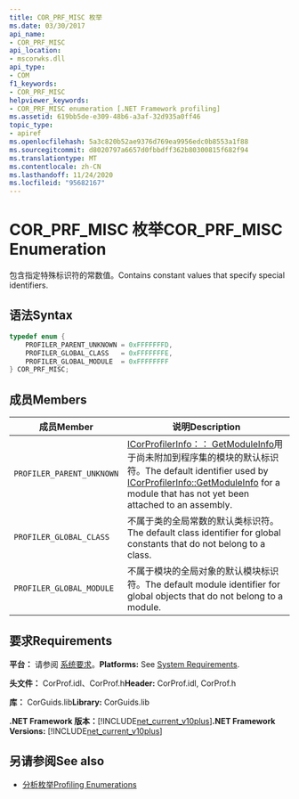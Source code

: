 ```yaml
---
title: COR_PRF_MISC 枚举
ms.date: 03/30/2017
api_name:
- COR_PRF_MISC
api_location:
- mscorwks.dll
api_type:
- COM
f1_keywords:
- COR_PRF_MISC
helpviewer_keywords:
- COR_PRF_MISC enumeration [.NET Framework profiling]
ms.assetid: 619bb5de-e309-48b6-a3af-32d935a0ff46
topic_type:
- apiref
ms.openlocfilehash: 5a3c820b52ae9376d769ea9956edc0b8553a1f88
ms.sourcegitcommit: d8020797a6657d0fbbdff362b80300815f682f94
ms.translationtype: MT
ms.contentlocale: zh-CN
ms.lasthandoff: 11/24/2020
ms.locfileid: "95682167"
---
```

# <a name="cor_prf_misc-enumeration"></a><span data-ttu-id="9729d-102">COR_PRF_MISC 枚举</span><span class="sxs-lookup"><span data-stu-id="9729d-102">COR_PRF_MISC Enumeration</span></span>

<span data-ttu-id="9729d-103">包含指定特殊标识符的常数值。</span><span class="sxs-lookup"><span data-stu-id="9729d-103">Contains constant values that specify special identifiers.</span></span>  
  
## <a name="syntax"></a><span data-ttu-id="9729d-104">语法</span><span class="sxs-lookup"><span data-stu-id="9729d-104">Syntax</span></span>  
  
```cpp  
typedef enum {  
    PROFILER_PARENT_UNKNOWN = 0xFFFFFFFD,  
    PROFILER_GLOBAL_CLASS   = 0xFFFFFFFE,  
    PROFILER_GLOBAL_MODULE  = 0xFFFFFFFF  
} COR_PRF_MISC;  
```  
  
## <a name="members"></a><span data-ttu-id="9729d-105">成员</span><span class="sxs-lookup"><span data-stu-id="9729d-105">Members</span></span>  
  
|<span data-ttu-id="9729d-106">成员</span><span class="sxs-lookup"><span data-stu-id="9729d-106">Member</span></span>|<span data-ttu-id="9729d-107">说明</span><span class="sxs-lookup"><span data-stu-id="9729d-107">Description</span></span>|  
|------------|-----------------|  
|`PROFILER_PARENT_UNKNOWN`|<span data-ttu-id="9729d-108">[ICorProfilerInfo：： GetModuleInfo](icorprofilerinfo-getmoduleinfo-method.md)用于尚未附加到程序集的模块的默认标识符。</span><span class="sxs-lookup"><span data-stu-id="9729d-108">The default identifier used by [ICorProfilerInfo::GetModuleInfo](icorprofilerinfo-getmoduleinfo-method.md) for a module that has not yet been attached to an assembly.</span></span>|  
|`PROFILER_GLOBAL_CLASS`|<span data-ttu-id="9729d-109">不属于类的全局常数的默认类标识符。</span><span class="sxs-lookup"><span data-stu-id="9729d-109">The default class identifier for global constants that do not belong to a class.</span></span>|  
|`PROFILER_GLOBAL_MODULE`|<span data-ttu-id="9729d-110">不属于模块的全局对象的默认模块标识符。</span><span class="sxs-lookup"><span data-stu-id="9729d-110">The default module identifier for global objects that do not belong to a module.</span></span>|  
  
## <a name="requirements"></a><span data-ttu-id="9729d-111">要求</span><span class="sxs-lookup"><span data-stu-id="9729d-111">Requirements</span></span>  

 <span data-ttu-id="9729d-112">**平台：** 请参阅 [系统要求](../../get-started/system-requirements.md)。</span><span class="sxs-lookup"><span data-stu-id="9729d-112">**Platforms:** See [System Requirements](../../get-started/system-requirements.md).</span></span>  
  
 <span data-ttu-id="9729d-113">**头文件：** CorProf.idl、CorProf.h</span><span class="sxs-lookup"><span data-stu-id="9729d-113">**Header:** CorProf.idl, CorProf.h</span></span>  
  
 <span data-ttu-id="9729d-114">**库：** CorGuids.lib</span><span class="sxs-lookup"><span data-stu-id="9729d-114">**Library:** CorGuids.lib</span></span>  
  
 <span data-ttu-id="9729d-115">**.NET Framework 版本：**[!INCLUDE[net_current_v10plus](../../../../includes/net-current-v10plus-md.md)]</span><span class="sxs-lookup"><span data-stu-id="9729d-115">**.NET Framework Versions:** [!INCLUDE[net_current_v10plus](../../../../includes/net-current-v10plus-md.md)]</span></span>  
  
## <a name="see-also"></a><span data-ttu-id="9729d-116">另请参阅</span><span class="sxs-lookup"><span data-stu-id="9729d-116">See also</span></span>

- [<span data-ttu-id="9729d-117">分析枚举</span><span class="sxs-lookup"><span data-stu-id="9729d-117">Profiling Enumerations</span></span>](profiling-enumerations.md)
